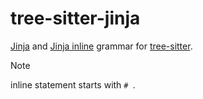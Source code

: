 # tree-sitter-jinja

[Jinja](https://jinja.palletsprojects.com/en/3.1.x/templates/) and [Jinja inline](https://jinja.palletsprojects.com/en/stable/templates/#line-statements) grammar for [tree-sitter](https://tree-sitter.github.io/).

> [!NOTE]
> inline statement starts with `# `.
